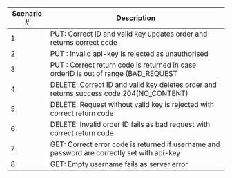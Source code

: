 | Scenario # | Description                                                             |
|------------|-------------------------------------------------------------------------|
| 1          | PUT: Correct ID and valid key updates order and returns correct code    |
| 2          | PUT : Invalid api-key is rejected as unauthorised                       |
| 3          | PUT : Correct return code is returned in case orderID is out of range (BAD_REQUEST                             |
| 4          | DELETE: Correct ID and valid key deletes order and returns success code 204(NO_CONTENT) |
| 5          | DELETE: Request without valid key is rejected with correct return code  |
| 6          | DELETE: Invalid order ID fails as bad request with correct return code  |
| 7          | GET: Correct error code is returned if username and password are correctly set with api-key                      |
| 8          | GET: Empty username fails as server error                               |